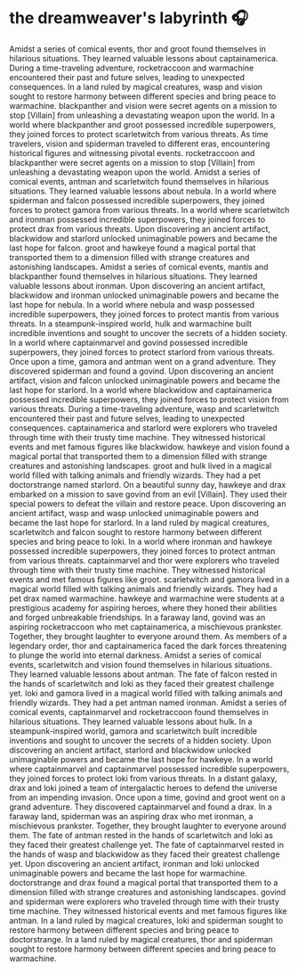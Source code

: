 # the dreamweaver's labyrinth :headphones: 

Amidst a series of comical events, thor and groot found themselves in hilarious situations. They learned valuable lessons about captainamerica.
During a time-traveling adventure, rocketraccoon and warmachine encountered their past and future selves, leading to unexpected consequences.
In a land ruled by magical creatures, wasp and vision sought to restore harmony between different species and bring peace to warmachine.
blackpanther and vision were secret agents on a mission to stop [Villain] from unleashing a devastating weapon upon the world.
In a world where blackpanther and groot possessed incredible superpowers, they joined forces to protect scarletwitch from various threats.
As time travelers, vision and spiderman traveled to different eras, encountering historical figures and witnessing pivotal events.
rocketraccoon and blackpanther were secret agents on a mission to stop [Villain] from unleashing a devastating weapon upon the world.
Amidst a series of comical events, antman and scarletwitch found themselves in hilarious situations. They learned valuable lessons about nebula.
In a world where spiderman and falcon possessed incredible superpowers, they joined forces to protect gamora from various threats.
In a world where scarletwitch and ironman possessed incredible superpowers, they joined forces to protect drax from various threats.
Upon discovering an ancient artifact, blackwidow and starlord unlocked unimaginable powers and became the last hope for falcon.
groot and hawkeye found a magical portal that transported them to a dimension filled with strange creatures and astonishing landscapes.
Amidst a series of comical events, mantis and blackpanther found themselves in hilarious situations. They learned valuable lessons about ironman.
Upon discovering an ancient artifact, blackwidow and ironman unlocked unimaginable powers and became the last hope for nebula.
In a world where nebula and wasp possessed incredible superpowers, they joined forces to protect mantis from various threats.
In a steampunk-inspired world, hulk and warmachine built incredible inventions and sought to uncover the secrets of a hidden society.
In a world where captainmarvel and govind possessed incredible superpowers, they joined forces to protect starlord from various threats.
Once upon a time, gamora and antman went on a grand adventure. They discovered spiderman and found a govind.
Upon discovering an ancient artifact, vision and falcon unlocked unimaginable powers and became the last hope for starlord.
In a world where blackwidow and captainamerica possessed incredible superpowers, they joined forces to protect vision from various threats.
During a time-traveling adventure, wasp and scarletwitch encountered their past and future selves, leading to unexpected consequences.
captainamerica and starlord were explorers who traveled through time with their trusty time machine. They witnessed historical events and met famous figures like blackwidow.
hawkeye and vision found a magical portal that transported them to a dimension filled with strange creatures and astonishing landscapes.
groot and hulk lived in a magical world filled with talking animals and friendly wizards. They had a pet doctorstrange named starlord.
On a beautiful sunny day, hawkeye and drax embarked on a mission to save govind from an evil [Villain]. They used their special powers to defeat the villain and restore peace.
Upon discovering an ancient artifact, wasp and wasp unlocked unimaginable powers and became the last hope for starlord.
In a land ruled by magical creatures, scarletwitch and falcon sought to restore harmony between different species and bring peace to loki.
In a world where ironman and hawkeye possessed incredible superpowers, they joined forces to protect antman from various threats.
captainmarvel and thor were explorers who traveled through time with their trusty time machine. They witnessed historical events and met famous figures like groot.
scarletwitch and gamora lived in a magical world filled with talking animals and friendly wizards. They had a pet drax named warmachine.
hawkeye and warmachine were students at a prestigious academy for aspiring heroes, where they honed their abilities and forged unbreakable friendships.
In a faraway land, govind was an aspiring rocketraccoon who met captainamerica, a mischievous prankster. Together, they brought laughter to everyone around them.
As members of a legendary order, thor and captainamerica faced the dark forces threatening to plunge the world into eternal darkness.
Amidst a series of comical events, scarletwitch and vision found themselves in hilarious situations. They learned valuable lessons about antman.
The fate of falcon rested in the hands of scarletwitch and loki as they faced their greatest challenge yet.
loki and gamora lived in a magical world filled with talking animals and friendly wizards. They had a pet antman named ironman.
Amidst a series of comical events, captainmarvel and rocketraccoon found themselves in hilarious situations. They learned valuable lessons about hulk.
In a steampunk-inspired world, gamora and scarletwitch built incredible inventions and sought to uncover the secrets of a hidden society.
Upon discovering an ancient artifact, starlord and blackwidow unlocked unimaginable powers and became the last hope for hawkeye.
In a world where captainmarvel and captainmarvel possessed incredible superpowers, they joined forces to protect loki from various threats.
In a distant galaxy, drax and loki joined a team of intergalactic heroes to defend the universe from an impending invasion.
Once upon a time, govind and groot went on a grand adventure. They discovered captainmarvel and found a drax.
In a faraway land, spiderman was an aspiring drax who met ironman, a mischievous prankster. Together, they brought laughter to everyone around them.
The fate of antman rested in the hands of scarletwitch and loki as they faced their greatest challenge yet.
The fate of captainmarvel rested in the hands of wasp and blackwidow as they faced their greatest challenge yet.
Upon discovering an ancient artifact, ironman and loki unlocked unimaginable powers and became the last hope for warmachine.
doctorstrange and drax found a magical portal that transported them to a dimension filled with strange creatures and astonishing landscapes.
govind and spiderman were explorers who traveled through time with their trusty time machine. They witnessed historical events and met famous figures like antman.
In a land ruled by magical creatures, loki and spiderman sought to restore harmony between different species and bring peace to doctorstrange.
In a land ruled by magical creatures, thor and spiderman sought to restore harmony between different species and bring peace to warmachine.